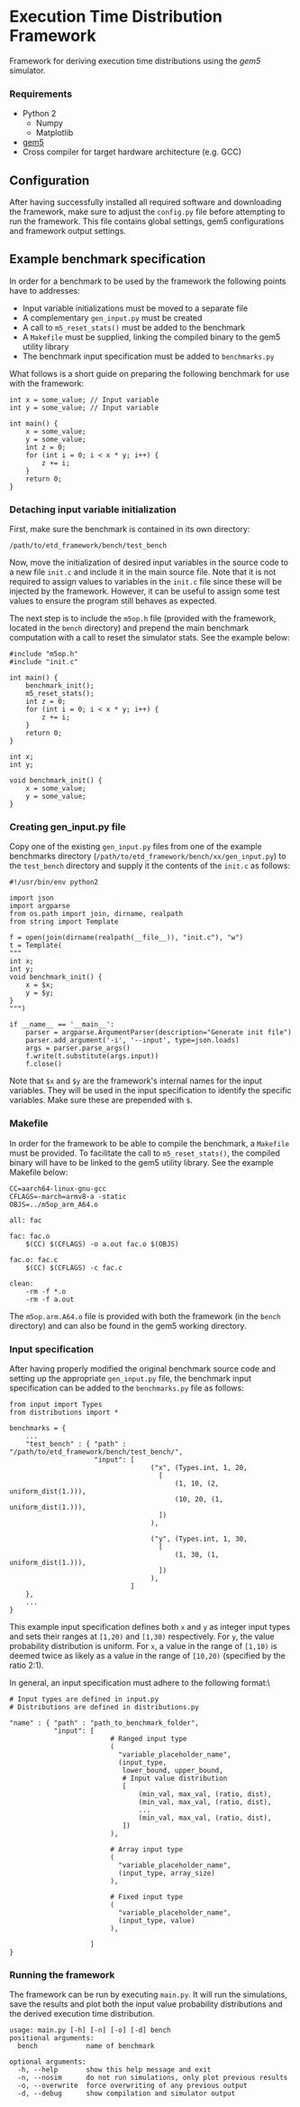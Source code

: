 # Execution Time Distribution Framework
Framework for deriving execution time distributions using the *gem5* simulator.

### Requirements
* Python 2
    * Numpy
    * Matplotlib
* [gem5](http://gem5.org)
* Cross compiler for target hardware architecture (e.g. GCC)

## Configuration
After having successfully installed all required software and downloading the
framework, make sure to adjust the `config.py` file before attempting to
run the framework. This file contains global settings, gem5 configurations and
framework output settings.

## Example benchmark specification
In order for a benchmark to be used by the framework the following points have
to addresses:

* Input variable initializations must be moved to a separate file
* A complementary `gen_input.py` must be created
* A call to `m5_reset_stats()` must be added to the benchmark
* A `Makefile` must be supplied, linking the compiled binary to the gem5 utility library
* The benchmark input specification must be added to `benchmarks.py`

What follows is a short guide on preparing the following benchmark for use with
the framework:

```
int x = some_value; // Input variable
int y = some_value; // Input variable

int main() {
    x = some_value;
    y = some_value;
    int z = 0;
    for (int i = 0; i < x * y; i++) {
        z += i;
    }
    return 0;
}
```

### Detaching input variable initialization
First, make sure the benchmark is contained in its own directory:

`/path/to/etd_framework/bench/test_bench`

Now, move the initialization of desired input variables in the source code to a
new file `init.c` and include it in the main source file. Note
that it is not required to assign values to variables in the `init.c`
file since these will be injected by the framework. However, it can be useful
to assign some test values to ensure the program still behaves as expected.

The next step is to include the `m5op.h` file (provided with the framework,
located in the `bench` directory) and prepend the main benchmark computation
with a call to reset the simulator stats. See the example below:


```
#include "m5op.h"
#include "init.c"

int main() {
    benchmark_init();
    m5_reset_stats();
    int z = 0;
    for (int i = 0; i < x * y; i++) {
        z += i;
    }
    return 0;
}
```

```
int x;
int y;

void benchmark_init() {
    x = some_value;
    y = some_value;
}
```

### Creating gen_input.py file
Copy one of the existing `gen_input.py` files from one of the example
benchmarks
directory (`/path/to/etd_framework/bench/xx/gen_input.py`) to
the `test_bench` directory and supply it the contents of the
`init.c` as follows:

```
#!/usr/bin/env python2

import json
import argparse
from os.path import join, dirname, realpath
from string import Template

f = open(join(dirname(realpath(__file__)), "init.c"), "w")
t = Template(
"""
int x;
int y;
void benchmark_init() {
    x = $x;
    y = $y;
}
""")

if __name__ == '__main__':
    parser = argparse.ArgumentParser(description="Generate init file")
    parser.add_argument('-i', '--input', type=json.loads)
    args = parser.parse_args()
    f.write(t.substitute(args.input))
    f.close()
```

Note that `$x` and `$y` are the framework's internal names for the input
variables. They will be used in the input specification to identify the
specific variables. Make sure these are prepended with `$`.

### Makefile
In order for the framework to be able to compile the benchmark, a `Makefile`
must be provided. To facilitate the call to `m5_reset_stats()`, the compiled
binary will have to be linked to the gem5 utility library. See the example
Makefile below:

```
CC=aarch64-linux-gnu-gcc
CFLAGS=-march=armv8-a -static
OBJS=../m5op_arm_A64.o

all: fac

fac: fac.o
    $(CC) $(CFLAGS) -o a.out fac.o $(OBJS)

fac.o: fac.c
    $(CC) $(CFLAGS) -c fac.c

clean:
    -rm -f *.o
    -rm -f a.out
```

The `m5op.arm.A64.o` file is provided with both the framework (in the `bench`
directory) and can also be found in the gem5 working directory.

### Input specification
After having properly modified the original benchmark source code and setting
up the appropriate `gen_input.py` file, the benchmark input specification can
be added to the `benchmarks.py` file as follows:

```
from input import Types
from distributions import *

benchmarks = {
    ...
    "test_bench" : { "path" : "/path/to/etd_framework/bench/test_bench/",
                     "input": [
                                   ("x", (Types.int, 1, 20,
                                     [
                                         (1, 10, (2, uniform_dist(1.))),
                                         (10, 20, (1, uniform_dist(1.))),
                                     ])
                                   ),

                                   ("y", (Types.int, 1, 30,
                                     [
                                         (1, 30, (1, uniform_dist(1.))),
                                     ])
                                   ),
                              ]
    },
    ...
}
```

This example input specification defines both `x` and `y` as integer input
types and sets their ranges at `[1,20)` and `[1,30)` respectively. For `y`, the
value probability distribution is uniform. For `x`, a value in the range of
`[1,10)` is deemed twice as likely as a value in the range of `[10,20)`
(specified by the ratio 2:1).

In general, an input specification must adhere to the following format:\\

```
# Input types are defined in input.py
# Distributions are defined in distributions.py

"name" : { "path" : "path_to_benchmark_folder",
           "input": [
                         # Ranged input type
                         (
                           "variable_placeholder_name",
                           (input_type,
                            lower_bound, upper_bound,
                            # Input value distribution
                            [
                                (min_val, max_val, (ratio, dist),
                                (min_val, max_val, (ratio, dist),
                                ...
                                (min_val, max_val, (ratio, dist),
                            ])
                         ),

                         # Array input type
                         (
                           "variable_placeholder_name",
                           (input_type, array_size)
                         ),

                         # Fixed input type
                         (
                           "variable_placeholder_name",
                           (input_type, value)
                         ),

                    ]
}
```

### Running the framework
The framework can be run by executing `main.py`. It will run the
simulations, save the results and plot both the input value probability
distributions and the derived execution time distribution.

```
usage: main.py [-h] [-n] [-o] [-d] bench
positional arguments:
  bench            name of benchmark

optional arguments:
  -h, --help       show this help message and exit
  -n, --nosim      do not run simulations, only plot previous results
  -o, --overwrite  force overwriting of any previous output
  -d, --debug      show compilation and simulator output
```

